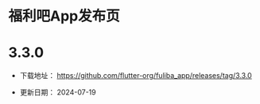 # 福利吧App发布页
# 3.3.0 

* 下载地址： https://github.com/flutter-org/fuliba_app/releases/tag/3.3.0

* 更新日期： 2024-07-19
